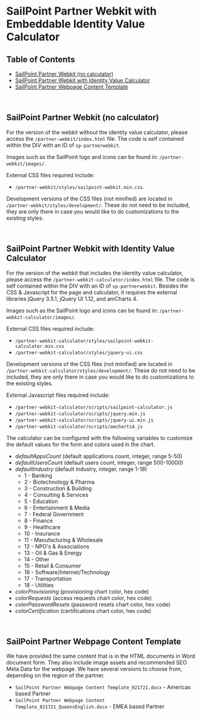 # SailPoint Partner Webkit with Embeddable Identity Value Calculator

## Table of Contents
- <a href="#sailpoint-partner-webkit-no-calculator">SailPoint Partner Webkit (no calculator)</a>
- <a href="#sailpoint-partner-webkit-with-identity-value-calculator">SailPoint Partner Webkit with Identity Value Calculator</a>
- <a href="#sailpoint-partner-webpage-content-template">SailPoint Partner Webpage Content Template</a>

&nbsp;  

## SailPoint Partner Webkit (no calculator)

For the version of the webkit without the identity value calculator, please access the `/partner-webkit/index.html` file. The code is self contained within the DIV with an ID of `sp-partnerwebkit`.

Images such as the SailPoint logo and icons can be found in: `/partner-webkit/images/`.

External CSS files required include:
- `/partner-webkit/styles/sailpoint-webkit.min.css`.

Development versions of the CSS files (not minified) are located in `/partner-webkit/styles/development/`. These do not need to be included, they are only there in case you would like to do customizations to the existing styles.

&nbsp;  

## SailPoint Partner Webkit with Identity Value Calculator

For the version of the webkit that includes the identity value calculator, please access the `/partner-webkit-calculator/index.html` file. The code is self contained within the DIV with an ID of `sp-partnerwebkit`. Besides the CSS & Javascript for the page and calculator, it requires the external libraries jQuery 3.5.1, jQuery UI 1.12, and amCharts 4.

Images such as the SailPoint logo and icons can be found in: `/partner-webkit-calculator/images/`.

External CSS files required include:
- `/partner-webkit-calculator/styles/sailpoint-webkit-calculator.min.css`
- `/partner-webkit-calculator/styles/jquery-ui.css`

Development versions of the CSS files (not minified) are located in `/partner-webkit-calculator/styles/development/`. These do not need to be included, they are only there in case you would like to do customizations to the existing styles.

External Javascript files required include:
- `/partner-webkit-calculator/scripts/sailpoint-calculator.js`
- `/partner-webkit-calculator/scripts/jquery.min.js`
- `/partner-webkit-calculator/scripts/jquery-ui.min.js`
- `/partner-webkit-calculator/scripts/amcharts4.js`

The calculator can be configured with the following variables to customize the default values for the form and colors used in the chart.
- *defaultAppsCount*     (default applications count, integer, range 5-50)
- *defaultUsersCount*    (default users count, integer, range 500-10000)
- *defaultIndustry*      (default industry, integer, range 1-18)
    - 1 - Banking
    - 2 - Biotechnology & Pharma
    - 3 - Construction & Building
    - 4 - Consulting & Services
    - 5 - Education
    - 6 - Entertainment & Media
    - 7 - Federal Government
    - 8 - Finance
    - 9 - Healthcare
    - 10 - Insurance
    - 11 - Manufacturing & Wholesale
    - 12 - NPO's & Associations
    - 13 - Oil & Gas & Energy
    - 14 - Other
    - 15 - Retail & Consumer
    - 16 - Software/Internet/Technology
    - 17 - Transportation
    - 18 - Utilities
- *colorProvisioning*    (provisioning chart color, hex code)
- *colorRequests*        (access requests chart color, hex code)
- *colorPasswordResets*  (password resets chart color, hex code)
- *colorCertification*   (certifications chart color, hex code)

&nbsp;  

## SailPoint Partner Webpage Content Template

We have provided the same content that is in the HTML documents in Word document form. They also include image assets and recommended SEO Meta Data for the webpage. We have several versions to choose from, depending on the region of the partner.

- `SailPoint Partner Webpage Content Template_021721.docx` - Americas based Partner
- `SailPoint Partner Webpage Content Template_021721_QueensEnglish.docx` - EMEA based Partner